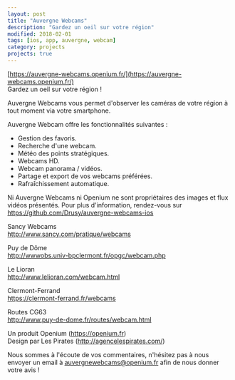 ```yaml
---
layout: post
title: "Auvergne Webcams"
description: "Gardez un oeil sur votre région"
modified: 2018-02-01
tags: [ios, app, auvergne, webcam]
category: projects
projects: true
---
```


[https://auvergne-webcams.openium.fr/](https://auvergne-webcams.openium.fr/)  
Gardez un oeil sur votre région !

Auvergne Webcams vous permet d'observer les caméras de votre région à tout moment via votre smartphone.

Auvergne Webcam offre les fonctionnalités suivantes :

- Gestion des favoris.
- Recherche d'une webcam.
- Météo des points stratégiques.
- Webcams HD.
- Webcam panorama / vidéos.
- Partage et export de vos webcams préférées.
- Rafraîchissement automatique.

Ni Auvergne Webcams ni Openium ne sont propriétaires des images et flux vidéos présentés. Pour plus d'information, rendez-vous sur https://github.com/Drusy/auvergne-webcams-ios

Sancy Webcams  
http://www.sancy.com/pratique/webcams

Puy de Dôme  
http://wwwobs.univ-bpclermont.fr/opgc/webcam.php

Le Lioran  
http://www.lelioran.com/webcam.html

Clermont-Ferrand  
https://clermont-ferrand.fr/webcams

Routes CG63  
http://www.puy-de-dome.fr/routes/webcam.html

Un produit Openium (https://openium.fr)  
Design par Les Pirates (http://agencelespirates.com/)

Nous sommes à l'écoute de vos commentaires, n'hésitez pas à nous envoyer un email à auvergnewebcams@openium.fr afin de nous donner votre avis !